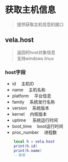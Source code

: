 # 获取主机信息
> 提供获取主机信息的接口

## vela.host
> 返回的host对象信息 <br />
> 支持windows linux

### host字段
- id       &emsp;主机ID
- name     &emsp;主机名称
- platform &emsp;平台信息
- family  &emsp;系统发行名称
- version &emsp;系统版本
- kernel  &emsp;内核版本
- uptime  &emsp; 系统运行时间
- boot_time &emsp;boot运行时间
- proc_number &emsp;进程数

```lua
    local h = vela.host
    print(h.id)
    print(h.name)
    --等等
```
